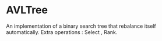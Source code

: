 # AVLTree
An implementation of a binary search tree that rebalance itself automatically.
Extra operations : Select , Rank.
